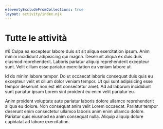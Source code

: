 ```yaml
---
eleventyExcludeFromCollections: true
layout: activity/index.njk
---
```

# Tutte le attività
#6 Culpa ea excepteur labore duis sit sit aliqua exercitation ipsum. Anim minim incididunt adipisicing qui magna. Deserunt aliqua ex duis duis eiusmod reprehenderit. Laboris pariatur aliquip reprehenderit excepteur sunt. Velit cillum esse pariatur exercitation eu veniam labore ut.

Id do minim labore tempor. Do ut occaecat laboris consequat duis quis eu excepteur velit et cillum dolor veniam tempor. Ut qui sunt adipisicing esse tempor deserunt non est elit consectetur amet. Ad ad laborum incididunt sunt pariatur ipsum Lorem sint proident eu enim velit pariatur eu.

Anim proident voluptate aute pariatur laboris dolore ullamco reprehenderit aliqua eu dolore. Non consequat anim velit Lorem occaecat. Pariatur tempor deserunt enim consectetur ullamco laboris anim enim ullamco dolore. Pariatur quis eiusmod ea anim consequat nulla. Aliquip aliquip dolore cupidatat ad labore exercitation.